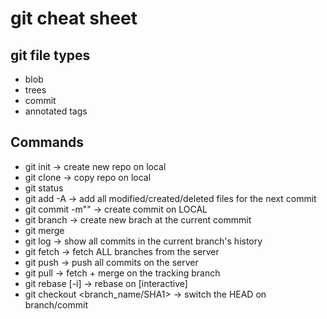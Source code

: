 # git cheat sheet

## git file types
  * blob
  * trees
  * commit
  * annotated tags

## Commands
 * git init -> create new repo on local
 * git clone <repo-url> -> copy repo on local
 * git status
 * git add -A -> add all modified/created/deleted files for the next commit
 * git commit -m"<commit-message>" -> create commit on LOCAL
 * git branch -> create new brach at the current commmit
 * git merge <branch-name>
 * git log -> show all commits in the current branch's history
 * git fetch -> fetch ALL branches from the server
 * git push -> push all commits on the server
 * git pull -> fetch + merge on the tracking branch
 * git rebase [-i] <branch> -> rebase on <branch> [interactive]
 * git checkout <branch_name/SHA1> -> switch the HEAD on branch/commit 
